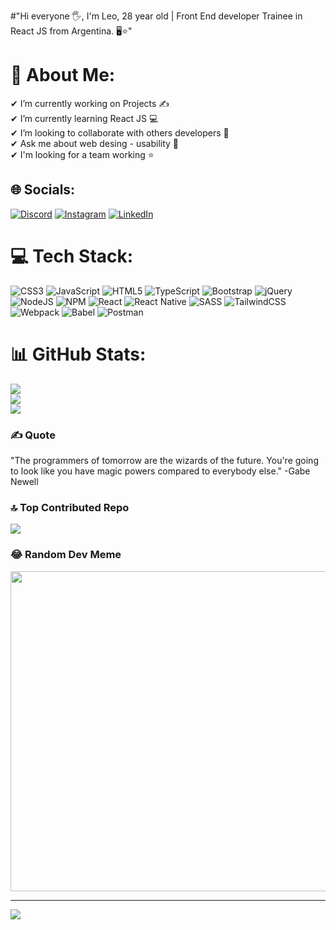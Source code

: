 #"Hi everyone 🖐, I'm Leo, 28 year old | Front End developer Trainee in React JS from Argentina. 🖥⭐"

# 💫 About Me:
✔ I’m currently working on Projects ✍<br>✔ I’m currently learning React JS 💻<br>✔ I’m looking to collaborate with others developers 🤝<br>✔ Ask me about  web desing - usability 💬 <br>✔ I'm looking for a team working ⭐<br>


## 🌐 Socials:
[![Discord](https://img.shields.io/badge/Discord-%237289DA.svg?logo=discord&logoColor=white)](https://discord.gg/LeonardoLezcano#1832) [![Instagram](https://img.shields.io/badge/Instagram-%23E4405F.svg?logo=Instagram&logoColor=white)](https://instagram.com/Leonardo_Lezca) [![LinkedIn](https://img.shields.io/badge/LinkedIn-%230077B5.svg?logo=linkedin&logoColor=white)](https://www.linkedin.com/in/leonardo-lezcano-3a729ab7/) 

# 💻 Tech Stack:
![CSS3](https://img.shields.io/badge/css3-%231572B6.svg?style=for-the-badge&logo=css3&logoColor=white) ![JavaScript](https://img.shields.io/badge/javascript-%23323330.svg?style=for-the-badge&logo=javascript&logoColor=%23F7DF1E) ![HTML5](https://img.shields.io/badge/html5-%23E34F26.svg?style=for-the-badge&logo=html5&logoColor=white) ![TypeScript](https://img.shields.io/badge/typescript-%23007ACC.svg?style=for-the-badge&logo=typescript&logoColor=white) ![Bootstrap](https://img.shields.io/badge/bootstrap-%23563D7C.svg?style=for-the-badge&logo=bootstrap&logoColor=white) ![jQuery](https://img.shields.io/badge/jquery-%230769AD.svg?style=for-the-badge&logo=jquery&logoColor=white) ![NodeJS](https://img.shields.io/badge/node.js-6DA55F?style=for-the-badge&logo=node.js&logoColor=white) ![NPM](https://img.shields.io/badge/NPM-%23000000.svg?style=for-the-badge&logo=npm&logoColor=white) ![React](https://img.shields.io/badge/react-%2320232a.svg?style=for-the-badge&logo=react&logoColor=%2361DAFB) ![React Native](https://img.shields.io/badge/react_native-%2320232a.svg?style=for-the-badge&logo=react&logoColor=%2361DAFB) ![SASS](https://img.shields.io/badge/SASS-hotpink.svg?style=for-the-badge&logo=SASS&logoColor=white) ![TailwindCSS](https://img.shields.io/badge/tailwindcss-%2338B2AC.svg?style=for-the-badge&logo=tailwind-css&logoColor=white) ![Webpack](https://img.shields.io/badge/webpack-%238DD6F9.svg?style=for-the-badge&logo=webpack&logoColor=black) ![Babel](https://img.shields.io/badge/Babel-F9DC3e?style=for-the-badge&logo=babel&logoColor=black) ![Postman](https://img.shields.io/badge/Postman-FF6C37?style=for-the-badge&logo=postman&logoColor=white)
# 📊 GitHub Stats:
![](https://github-readme-stats.vercel.app/api?username=LeonardoLezcano&theme=monokai&hide_border=false&include_all_commits=false&count_private=false)<br/>
![](https://github-readme-streak-stats.herokuapp.com/?user=LeonardoLezcano&theme=monokai&hide_border=false)<br/>
![](https://github-readme-stats.vercel.app/api/top-langs/?username=LeonardoLezcano&theme=monokai&hide_border=false&include_all_commits=false&count_private=false&layout=compact)

### ✍️ Quote
<p>"The programmers of tomorrow are the wizards of the future. You're going to look like you have magic powers compared to everybody else." -Gabe Newell</p>

### 🔝 Top Contributed Repo
![](https://github-contributor-stats.vercel.app/api?username=LeonardoLezcano&limit=5&theme=monokai&combine_all_yearly_contributions=true)

### 😂 Random Dev Meme
<img src="https://preview.redd.it/ku1neu504sh01.jpg?width=1080&crop=smart&auto=webp&v=enabled&s=bb4bf2000ab358113a46745b63d958b6f352cbed" width="512px"/>

---
[![](https://visitcount.itsvg.in/api?id=LeonardoLezcano&icon=0&color=0)](https://visitcount.itsvg.in)

